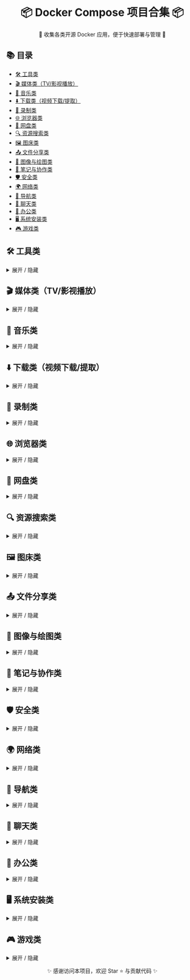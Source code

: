 <h1 align="center">📦 Docker Compose 项目合集 📦</h1>
<p align="center">🚀 收集各类开源 Docker 应用，便于快速部署与管理 🚀</p>

## 📚 目录
- [🛠 工具类](#tools)
- [🎬 媒体类（TV/影视播放）](#media)
- [🎵 音乐类](#music)
- [⬇️ 下载类（视频下载/提取）](#download)
- [🎥 录制类](#record)
- [🌐 浏览器类](#browser)
- [💾 网盘类](#cloud)
- [🔍 资源搜索类](#resource)
- [🖼 图床类](#image)
- [📤 文件分享类](#fileshare)
- [🎨 图像与绘图类](#drawing)
- [📝 笔记与协作类](#note)
- [🛡 安全类](#security)
- [🌍 网络类](#network)
- [🧭 导航类](#nav)
- [💬 聊天类](#chat)
- [📄 办公类](#office)
- [🖥 系统安装类](#system)
- [🎮 游戏类](#game)

</details>

## 🛠 工具类 <a id="tools"></a>
<details>
<summary>展开 / 隐藏</summary>

- [OmniTools](https://github.com/OmniTools) [[项目地址]](https://github.com/iib0011/omni-tools)  
- [ToolBox](https://github.com/ToolBox) [[项目地址]](https://github.com/Shadownc/toolbox)  
- [JiSuXiang 极速箱](https://github.com/JiSuXiang) [[项目地址]](https://github.com/star7th/jisuxiang)  
- [IT-Tools](https://github.com/IT-Tools) [[项目地址]](https://github.com/CorentinTh/it-tools)  
- [Composerize](https://github.com/Composerize) [[项目地址]](https://github.com/composerize/composerize)  
- [EasyVoice](https://github.com/EasyVoice) [[项目地址]](https://github.com/cosin2077/easyVoice)  

</details>

## 🎬 媒体类（TV/影视播放） <a id="media"></a>
<details>
<summary>展开 / 隐藏</summary>

- [KatelyaTV](https://github.com/KatelyaTV) [[项目地址]](https://github.com/katelya77/KatelyaTV)  
- [MoonTV](https://github.com/MoonTV) [[项目地址]](https://github.com/MoonTechLab/LunaTV)  
- [LibreTV](https://github.com/LibreTV) [[项目地址]](https://github.com/LibreSpark/LibreTV)  
- [OrangeTV](https://github.com/OrangeTV) [[项目地址]](https://github.com/djteang/OrangeTV)  
- [ADBTVhelper](https://github.com/ADBTVhelper) [[项目地址]](https://github.com/wukongdaily/tvhelper-docker )  

</details>

## 🎵 音乐类 <a id="music"></a>
<details>
<summary>展开 / 隐藏</summary>

- [Musicn](https://github.com/Musicn) [[项目地址]](https://github.com/wy580477/musicn-container)  
- [Navidrome](https://github.com/Navidrome) [[项目地址]](https://github.com/navidrome/navidrome)  
- [XiaoMusic](https://github.com/XiaoMusic) [[项目地址]](https://github.com/hanxi/xiaomusic)  
- [NASMusic](https://github.com/NASMusic) [[项目地址]](https://gitee.com/yanfanVIP/nas-music)
- [R3PLAYX](https://github.com/R3PLAYX) [[项目地址]](https://gitee.com/Sherlockouo/music)
</details>

## ⬇️ 下载类（视频下载/提取） <a id="download"></a>
<details>
<summary>展开 / 隐藏</summary>

- [yt-dlp](https://github.com/yt-dlp) [[项目地址]](https://github.com/marcopiovanello/yt-dlp-web-ui)  
- [Easy-VDL](https://github.com/Easy-VDL) [[项目地址]](https://hub.docker.com/r/qq918652593/easy-vdl)  
- [MediaGo](https://github.com/MediaGo) [[项目地址]](https://github.com/caorushizi/mediago)  
- [MeTuBe](https://github.com/MeTuBe) [[项目地址]](https://github.com/alexta69/metube)  
- [AllTube](https://github.com/AllTube) [[项目地址]](https://github.com/Rudloff/alltube)  

</details>

## 🎥 录制类 <a id="record"></a>
<details>
<summary>展开 / 隐藏</summary>

- [Bililive-Go](https://github.com/Bililive-Go) [[项目地址]](https://github.com/hr3lxphr6j/bililive-go)  

</details>

## 🌐 浏览器类 <a id="browser"></a>
<details>
<summary>展开 / 隐藏</summary>

- [Brave](https://github.com/Brave) [[项目地址]](https://hub.docker.com/r/linuxserver/brave)  
- [Chrome](https://github.com/Chrome) [[项目地址]](https://github.com/linuxserver/docker-chromium)  
- [Edge](https://github.com/Edge) [[项目地址]](https://github.com/linuxserver/docker-msedge)  
- [Firefox](https://github.com/Firefox) [[项目地址]](https://github.com/jlesage/docker-firefox)  

</details>

## 💾 网盘类 <a id="cloud"></a>
<details>
<summary>展开 / 隐藏</summary>

- [CloudDrive2](https://github.com/CloudDrive2) [[项目地址]](https://github.com/CloudDrive2)  
- [Cloudreve](https://github.com/Cloudreve) [[项目地址]](https://github.com/cloudreve/Cloudreve)  
- [ZFile](https://github.com/ZFile) [[项目地址]](https://github.com/zfile-dev/zfile)  
- [KodBox](https://github.com/KodBox) [[项目地址]](https://github.com/kalcaddle/kodbox)  
- [JmalCloud](https://github.com/JmalCloud) [[项目地址]](https://github.com/jamebal/jmal-cloud-server)
- [NextCloud](https://github.com/NextCloud) [[项目地址]](https://github.com/nextcloud/all-in-one)  
- [FileBrowser](https://github.com/FileBrowser) [[项目地址]](https://github.com/filebrowser/filebrowser)  
- [FilecodeBox](https://github.com/FilecodeBox) [[项目地址]](https://github.com/vastsa/FileCodeBox)  
- [OpenList](https://github.com/OpenList) [[项目地址]](https://github.com/OpenListTeam/OpenList)
- [WebDAV](https://github.com/WebDAV) [[项目地址]](https://github.com/mgutt/docker-apachewebdav)
</details>

## 🔍 资源搜索类 <a id="resource"></a>
<details>
<summary>展开 / 隐藏</summary>

- [AiPan](https://github.com/AiPan) [[项目地址]](https://github.com/mftvbox/aipan)  
- [PanSou](https://github.com/PanSou) [[项目地址]](https://github.com/fish2018/pansou)  
- [PanHub](https://github.com/PanHub) [[项目地址]](https://github.com/wu529778790/panhub.shenzjd.com)
- [CloudSaver](https://github.com/CloudSaver) [[项目地址]](https://github.com/jiangrui1994/CloudSaver)  

</details>

## 🖼 图床类 <a id="image"></a>
<details>
<summary>展开 / 隐藏</summary>

- [Cloudflare-ImgBed](https://github.com/Cloudflare-ImgBed) [[项目地址]](https://github.com/MarSeventh/CloudFlare-ImgBed)  
- [EasyImages](https://github.com/EasyImages) [[项目地址]](https://github.com/icret/EasyImages2.0) 
- [PicHome](https://github.com/PicHome) [[项目地址]](https://github.com/zyx0814/Pichome) 
</details>

## 📤 文件分享类 <a id="fileshare"></a>
<details>
<summary>展开 / 隐藏</summary>

- [FastSend](https://github.com/FastSend) [[项目地址]](https://github.com/ShouChenICU/FastSend)  
- [File-Transfer-Go](https://github.com/File-Transfer-Go) [[项目地址]](https://github.com/MatrixSeven/file-transfer-go)  
- [PicoShare](https://github.com/PicoShare) [[项目地址]](https://github.com/mtlynch/picoshare)  
- [PingvinShare](https://github.com/PingvinShare) [[项目地址]](https://github.com/stonith404/pingvin-share)  
- [PairDrop](https://github.com/PairDrop) [[项目地址]](https://github.com/schlagmichdoch/PairDrop)
- [FileDrop](https://github.com/FileDrop) [[项目地址]](https://github.com/xtrendence/filedrop)  
- [GoFile](https://github.com/GoFile) [[项目地址]](https://github.com/songquanpeng/go-file) 

</details>

## 🎨 图像与绘图类 <a id="drawing"></a>
<details>
<summary>展开 / 隐藏</summary>

- [Drawnix](https://github.com/Drawnix) [[项目地址]](https://github.com/plait-board/drawnix)  
- [MiniPaint](https://github.com/MiniPaint) [[项目地址]](https://github.com/viliusle/miniPaint)  
- [PaintBoard](https://github.com/PaintBoard) [[项目地址]](https://github.com/LHRUN/paint-board)  
- [Mazanoke](https://github.com/Mazanoke) [[项目地址]](https://github.com/civilblur/mazanoke)  
- [HivisionIDPhotos](https://github.com/HivisionIDPhotos) [[项目地址]](https://github.com/Zeyi-Lin/HivisionIDPhotos)
- [Photopea](https://github.com/Photopea) [[项目地址]](https://github.com/photopea/photopea)  

</details>

## 📝 笔记与协作类 <a id="note"></a>
<details>
<summary>展开 / 隐藏</summary>

- [TriliumNotes](https://github.com/Trilium-Notes) [[项目地址]](https://github.com/Nriver/trilium-translation)  
- [UniBoard](https://github.com/UniBoard) [[项目地址]](https://github.com/Coooolfan/UniBoard)  
- [Memos](https://github.com/Memos) [[项目地址]](https://github.com/usememos/memos)  
- [BroadcastChannel](https://github.com/BroadcastChannel) [[项目地址]](https://github.com/ccbikai/BroadcastChannel)  
- [Enclosed](https://github.com/Enclosed) [[项目地址]](https://github.com/CorentinTh/enclosed)  

</details>

## 🛡 安全类 <a id="security"></a>
<details>
<summary>展开 / 隐藏</summary>

- [2FAuth](https://github.com/2FAuth) [[项目地址]](https://github.com/Bubka/2FAuth)  
- [Bitwarden](https://github.com/Bitwarden) [[项目地址]](https://github.com/dani-garcia/vaultwarden)
- [Frigate](https://github.com/Frigate) [[项目地址]](https://github.com/lakeblackshear/frigate)
- [EasyNVR](https://github.com/EasyNVR) [[项目地址]](https://github.com/EasyNVR/EasyNVR)

</details>

## 🌍 网络类 <a id="network"></a>
<details>
<summary>展开 / 隐藏</summary>

- [V2RayA](https://github.com/V2RayA) [[项目地址]](https://github.com/v2rayA/v2rayA)  
- [EasyNode](https://github.com/EasyNode) [[项目地址]](https://github.com/chaos-zhu/easynode)  
- [Sshwifty](https://github.com/Sshwifty) [[项目地址]](https://github.com/nirui/sshwifty)  

</details>

## 🧭 导航类 <a id="nav"></a>
<details>
<summary>展开 / 隐藏</summary>

- [Flare](https://github.com/Flare) [[项目地址]](https://github.com/soulteary/docker-flare)  
- [Heimdall](https://github.com/Heimdall) [[项目地址]](https://github.com/linuxserver/Heimdall)  
- [Sun-Panel](https://github.com/Sun-Panel) [[项目地址]](https://github.com/hslr-s/sun-panel)  
- [Van-Nav](https://github.com/Van-Nav) [[项目地址]](https://github.com/Mereithhh/van-nav)  
- [Mtab](https://github.com/Mtab) [[项目地址]](https://github.com/tsxcw/mtab)  

</details>

## 💬 聊天类 <a id="chat"></a>
<details>
<summary>展开 / 隐藏</summary>

- [Fiora](https://github.com/Fiora) [[项目地址]](https://github.com/yinxin630/fiora)  
- [Moments](https://github.com/Moments) [[项目地址]](https://github.com/kingwrcy/moments)  
- [Lobe-Chat](https://github.com/Lobe-Chat) [[项目地址]](https://github.com/lobehub/lobe-chat)  
- [NodeCrypt](https://github.com/NodeCrypt) [[项目地址]](https://github.com/shuaiplus/NodeCrypt)  

</details>

## 📄 办公类 <a id="office"></a>
<details>
<summary>展开 / 隐藏</summary>

- [WPS-Office](https://github.com/WPS-Office) [[项目地址]](https://github.com/linuxserver/docker-wps-office)  
- [Stirling-PDF](https://github.com/Stirling-PDF) [[项目地址]](https://github.com/Stirling-Tools/Stirling-PDF)  
- [GodoOS](https://github.com/GodoOS) [[项目地址]](https://github.com/phpk/godoos)  

</details>

## 🖥 系统安装类 <a id="system"></a>
<details>
<summary>展开 / 隐藏</summary>

- [iventoy](https://github.com/iventoy) [[项目地址]](https://hub.docker.com/r/szabis/iventoy)

</details>

## 🎮 游戏类 <a id="game"></a>
<details>
<summary>展开 / 隐藏</summary>

- [DOSGame](https://github.com/DOSGame) [[项目地址]](https://github.com/DOSGame)  
- [fc-jsnes](https://github.com/fc-jsnes) [[项目地址]](https://github.com/fc-jsnes)  
- [pvp-wuziqi](https://github.com/pvp-wuziqi) [[项目地址]](https://github.com/pvp-wuziqi)  
- [象棋](https://github.com/象棋) [[项目地址]](https://github.com/象棋)  
- [五子棋](https://github.com/五子棋) [[项目地址]](https://github.com/五子棋)  
- [俄罗斯方块](https://github.com/俄罗斯方块) [[项目地址]](https://github.com/俄罗斯方块)  
- [吃豆人](https://github.com/吃豆人) [[项目地址]](https://github.com/吃豆人)  
- [坦克大战](https://github.com/坦克大战) [[项目地址]](https://github.com/坦克大战)  
- [太空大战](https://github.com/太空大战) [[项目地址]](https://github.com/太空大战)  
- [盖塔楼](https://github.com/盖塔楼) [[项目地址]](https://github.com/盖塔楼)  
- [马里奥](https://github.com/马里奥) [[项目地址]](https://github.com/马里奥)  
- [魔塔](https://github.com/魔塔) [[项目地址]](https://github.com/魔塔)  

</details>

<p align="center">✨ 感谢访问本项目，欢迎 Star ⭐ 与贡献代码 ✨</p>
